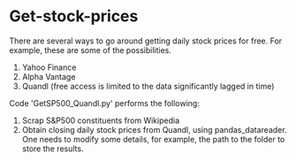 # Get-stock-prices

There are several ways to go around getting daily stock prices for free. For example, these are some of the possibilities.
1) Yahoo Finance
2) Alpha Vantage
3) Quandl (free access is limited to the data significantly lagged in time)

Code 'GetSP500_Quandl.py' performs the following: 
1) Scrap S&P500 constituents from Wikipedia
2) Obtain closing daily stock prices from Quandl, using pandas_datareader.
One needs to modify some details, for example, the path to the folder to store the results. 
